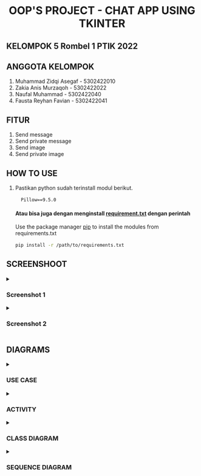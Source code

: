 <h1 align=center>OOP'S PROJECT - CHAT APP USING TKINTER</h1>

## KELOMPOK 5 Rombel 1 PTIK 2022
## ANGGOTA KELOMPOK
1. Muhammad Zidqi Asegaf - 5302422010
2. Zakia Anis Murzaqoh - 5302422022
3. Naufal Muhammad - 5302422040
4. Fausta Reyhan Favian - 5302422041

## FITUR
1. Send message
2. Send private message
3. Send image
4. Send private image

## HOW TO USE
1. Pastikan python sudah terinstall modul berikut.
   ```
     Pillow==9.5.0
   ```
    #### Atau bisa juga dengan menginstall [requirement.txt](https://github.com/farrelekaputra/tugasPBO/blob/main/requirements.txt) dengan perintah 
   Use the package manager [pip](https://pip.pypa.io/en/stable/) to install the modules from requirements.txt
      ```bash
      pip install -r /path/to/requirements.txt
      ```

## SCREENSHOOT
<details><summary><h3>Screenshot 1</h3></summary>
<div align=center>

![screenshot1](scrennshoots/ss1.png)
</div>
</details>
<details><summary><h3>Screenshot 2</h3></summary>
<div align=center>

![screenshot1](scrennshoots/ss2.png)
</div>
</details>

## DIAGRAMS
<details><summary><h3>USE CASE</h3></summary>
<div align=center>

![screenshot1](diagrams/Use_Case.png)
</div>
</details>

<details><summary><h3>ACTIVITY</h3></summary>
<div align=center>

![screenshot1](diagrams/activity_diagram.jpg)
</div>
</details>

<details><summary><h3>CLASS DIAGRAM</h3></summary>
<div align=center>

![screenshot1](diagrams/class_diagram.jpg)
</div>
</details>

<details><summary><h3>SEQUENCE DIAGRAM</h3></summary>
<div align=center>

![screenshot1](diagrams/sequence_diagram.jpg)
</div>
</details>
